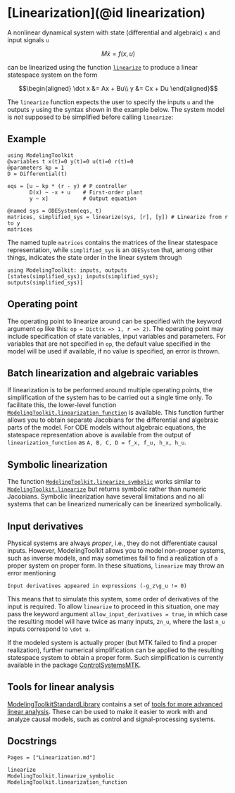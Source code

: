 # [Linearization](@id linearization)

A nonlinear dynamical system with state (differential and algebraic) ``x`` and input signals ``u``

```math
M \dot x = f(x, u)
```

can be linearized using the function [`linearize`](@ref) to produce a linear statespace system on the form

```math
\begin{aligned}
\dot x &= Ax + Bu\\
y &= Cx + Du
\end{aligned}
```

The `linearize` function expects the user to specify the inputs ``u`` and the outputs ``y`` using the syntax shown in the example below. The system model is *not* supposed to be simplified before calling `linearize`:

## Example

```@example LINEARIZE
using ModelingToolkit
@variables t x(t)=0 y(t)=0 u(t)=0 r(t)=0
@parameters kp = 1
D = Differential(t)

eqs = [u ~ kp * (r - y) # P controller
       D(x) ~ -x + u    # First-order plant
       y ~ x]           # Output equation

@named sys = ODESystem(eqs, t)
matrices, simplified_sys = linearize(sys, [r], [y]) # Linearize from r to y
matrices
```

The named tuple `matrices` contains the matrices of the linear statespace representation, while `simplified_sys` is an `ODESystem` that, among other things, indicates the state order in the linear system through

```@example LINEARIZE
using ModelingToolkit: inputs, outputs
[states(simplified_sys); inputs(simplified_sys); outputs(simplified_sys)]
```

## Operating point

The operating point to linearize around can be specified with the keyword argument `op` like this: `op = Dict(x => 1, r => 2)`. The operating point may include specification of state variables, input variables and parameters. For variables that are not specified in `op`, the default value specified in the model will be used if available, if no value is specified, an error is thrown.

## Batch linearization and algebraic variables

If linearization is to be performed around multiple operating points, the simplification of the system has to be carried out a single time only. To facilitate this, the lower-level function [`ModelingToolkit.linearization_function`](@ref) is available. This function further allows you to obtain separate Jacobians for the differential and algebraic parts of the model. For ODE models without algebraic equations, the statespace representation above is available from the output of `linearization_function` as `A, B, C, D = f_x, f_u, h_x, h_u`.

## Symbolic linearization

The function [`ModelingToolkit.linearize_symbolic`](@ref) works similar to [`ModelingToolkit.linearize`](@ref) but returns symbolic rather than numeric Jacobians. Symbolic linearization have several limitations and no all systems that can be linearized numerically can be linearized symbolically.

## Input derivatives

Physical systems are always *proper*, i.e., they do not differentiate causal inputs. However, ModelingToolkit allows you to model non-proper systems, such as inverse models, and may sometimes fail to find a realization of a proper system on proper form. In these situations, `linearize` may throw an error mentioning

```
Input derivatives appeared in expressions (-g_z\g_u != 0)
```

This means that to simulate this system, some order of derivatives of the input is required. To allow `linearize` to proceed in this situation, one may pass the keyword argument `allow_input_derivatives = true`, in which case the resulting model will have twice as many inputs, ``2n_u``, where the last ``n_u`` inputs correspond to ``\dot u``.

If the modeled system is actually proper (but MTK failed to find a proper realization), further numerical simplification can be applied to the resulting statespace system to obtain a proper form. Such simplification is currently available in the package [ControlSystemsMTK](https://juliacontrol.github.io/ControlSystemsMTK.jl/dev/#Internals:-Transformation-of-non-proper-models-to-proper-statespace-form).

## Tools for linear analysis

[ModelingToolkitStandardLibrary](https://docs.sciml.ai/ModelingToolkitStandardLibrary/stable/) contains a set of [tools for more advanced linear analysis](https://docs.sciml.ai/ModelingToolkitStandardLibrary/stable/API/linear_analysis/). These can be used to make it easier to work with and analyze causal models, such as control and signal-processing systems.

## Docstrings

```@index
Pages = ["Linearization.md"]
```

```@docs
linearize
ModelingToolkit.linearize_symbolic
ModelingToolkit.linearization_function
```
